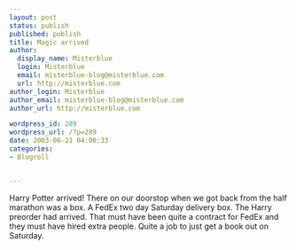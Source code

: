 ```yaml
---
layout: post
status: publish
published: publish
title: Magic arrived
author:
  display_name: Misterblue
  login: Misterblue
  email: misterblue-blog@misterblue.com
  url: http://misterblue.com
author_login: Misterblue
author_email: misterblue-blog@misterblue.com
author_url: http://misterblue.com

wordpress_id: 289
wordpress_url: /?p=289
date: 2003-06-21 04:00:33
categories:
- Blogroll


---
```

<p>
Harry Potter arrived!
There on our doorstop when we got back from the half marathon was a box. 
A FedEx two day Saturday delivery box.
The Harry preorder had arrived.  That must have been quite a contract for FedEx and they must have hired extra people.  Quite a job to just get a book out on Saturday.
</p>
